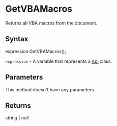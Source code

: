 # GetVBAMacros

Returns all VBA macros from the document.

## Syntax

expression.GetVBAMacros();

`expression` - A variable that represents a [Api](../Api.md) class.

## Parameters

This method doesn't have any parameters.

## Returns

string | null